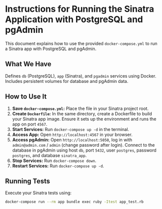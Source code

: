 # Instructions for Running the Sinatra Application with PostgreSQL and pgAdmin

This document explains how to use the provided `docker-compose.yml` to run a Sinatra app with PostgreSQL and pgAdmin.

## What We Have

Defines `db` (PostgreSQL), `app` (Sinatra), and `pgadmin` services using Docker. Includes persistent volumes for database and pgAdmin data.

## How to Use It

1.  **Save `docker-compose.yml`:** Place the file in your Sinatra project root.
2.  **Create `Dockerfile`:** In the same directory, create a Dockerfile to build your Sinatra app image. Ensure it sets up the environment and runs the app on port `4567`.
3.  **Start Services:** Run `docker-compose up -d` in the terminal.
4.  **Access App:** Open `http://localhost:4567` in your browser.
5.  **Access pgAdmin:** Open `http://localhost:5050`, log in with `admin@admin.com` / `admin` (change password after login). Connect to the database in pgAdmin using host `db`, port `5432`, user `postgres`, password `postgres`, and database `sinatra_app`.
6.  **Stop Services:** Run `docker-compose down`.
7.  **Restart Services:** Run `docker-compose up -d`.

## Running Tests

Execute your Sinatra tests using:

```bash
docker-compose run --rm app bundle exec ruby -Itest app_test.rb
```
